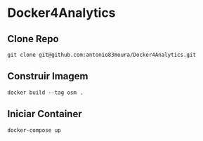 # Docker4Analytics


## Clone Repo
`git clone git@github.com:antonio83moura/Docker4Analytics.git`


## Construir Imagem 
`docker build --tag osm .`

## Iniciar Container
`docker-compose up`
